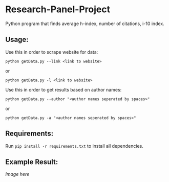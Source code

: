 # Research-Panel-Project
Python program that finds average h-index, number of citations, i-10 index. 

## Usage:
Use this in order to scrape website for data:
```
python getData.py --link <link to website>
```
or 
```
python getData.py -l <link to website>
```
Use this in order to get results based on author names:
```
python getData.py --author "<author names seperated by spaces>"
```
or 
```
python getData.py -a "<author names seperated by spaces>"
```

## Requirements:
Run ```pip install -r requirements.txt``` to install all dependencies.

## Example Result:
*Image here*
